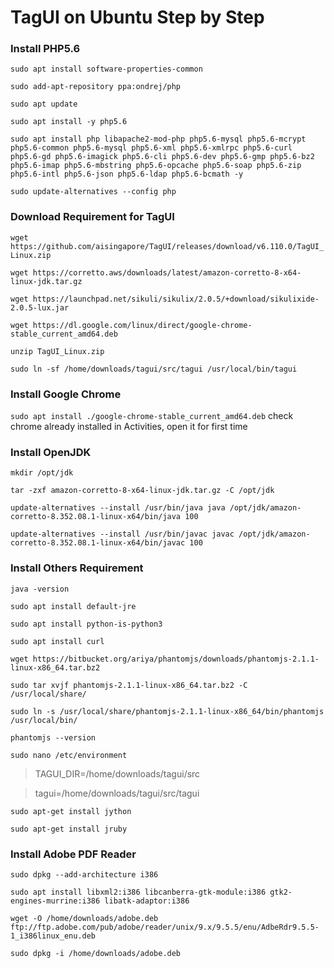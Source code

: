 # TagUI on Ubuntu Step by Step

### Install PHP5.6
`sudo apt install software-properties-common`

`sudo add-apt-repository ppa:ondrej/php`

`sudo apt update`

`sudo apt install -y php5.6`

`sudo apt install php libapache2-mod-php php5.6-mysql php5.6-mcrypt php5.6-common php5.6-mysql php5.6-xml php5.6-xmlrpc php5.6-curl php5.6-gd php5.6-imagick php5.6-cli php5.6-dev php5.6-gmp php5.6-bz2 php5.6-imap php5.6-mbstring php5.6-opcache php5.6-soap php5.6-zip php5.6-intl php5.6-json php5.6-ldap php5.6-bcmath -y`

`sudo update-alternatives --config php`


### Download Requirement for TagUI
`wget https://github.com/aisingapore/TagUI/releases/download/v6.110.0/TagUI_Linux.zip`

`wget https://corretto.aws/downloads/latest/amazon-corretto-8-x64-linux-jdk.tar.gz`

`wget https://launchpad.net/sikuli/sikulix/2.0.5/+download/sikulixide-2.0.5-lux.jar`

`wget https://dl.google.com/linux/direct/google-chrome-stable_current_amd64.deb`

`unzip TagUI_Linux.zip`

`sudo ln -sf /home/downloads/tagui/src/tagui /usr/local/bin/tagui`


### Install Google Chrome
`sudo apt install ./google-chrome-stable_current_amd64.deb`
check chrome already installed in Activities, open it for first time


### Install OpenJDK
`mkdir /opt/jdk`

`tar -zxf amazon-corretto-8-x64-linux-jdk.tar.gz -C /opt/jdk`

`update-alternatives --install /usr/bin/java java /opt/jdk/amazon-corretto-8.352.08.1-linux-x64/bin/java 100`

`update-alternatives --install /usr/bin/javac javac /opt/jdk/amazon-corretto-8.352.08.1-linux-x64/bin/javac 100`


### Install Others Requirement
`java -version`

`sudo apt install default-jre`

`sudo apt install python-is-python3`

`sudo apt install curl`

`wget https://bitbucket.org/ariya/phantomjs/downloads/phantomjs-2.1.1-linux-x86_64.tar.bz2`

`sudo tar xvjf phantomjs-2.1.1-linux-x86_64.tar.bz2 -C /usr/local/share/`

`sudo ln -s /usr/local/share/phantomjs-2.1.1-linux-x86_64/bin/phantomjs /usr/local/bin/`

`phantomjs --version`

`sudo nano /etc/environment`

> TAGUI_DIR=/home/downloads/tagui/src

> tagui=/home/downloads/tagui/src/tagui

`sudo apt-get install jython`

`sudo apt-get install jruby`


### Install Adobe PDF Reader
`sudo dpkg --add-architecture i386`

`sudo apt install libxml2:i386 libcanberra-gtk-module:i386 gtk2-engines-murrine:i386 libatk-adaptor:i386`

`wget -O /home/downloads/adobe.deb ftp://ftp.adobe.com/pub/adobe/reader/unix/9.x/9.5.5/enu/AdbeRdr9.5.5-1_i386linux_enu.deb`

`sudo dpkg -i /home/downloads/adobe.deb`


